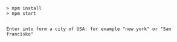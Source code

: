#
	> npm install
	> npm start


	Enter into form a city of USA: for example "new york" or "San francisko"


